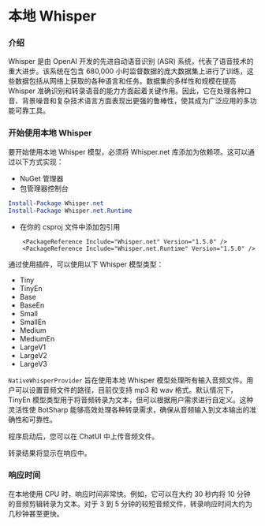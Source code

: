 # 本地 Whisper

### 介绍

Whisper 是由 OpenAI 开发的先进自动语音识别 (ASR) 系统，代表了语音技术的重大进步。该系统在包含 680,000 小时监督数据的庞大数据集上进行了训练，这些数据包括从网络上获取的各种语言和任务。数据集的多样性和规模在提高 Whisper 准确识别和转录语音的能力方面起着关键作用。因此，它在处理各种口音、背景噪音和复杂技术语言方面表现出更强的鲁棒性，使其成为广泛应用的多功能可靠工具。

### 开始使用本地 Whisper
要开始使用本地 Whisper 模型，必须将 Whisper.net 库添加为依赖项。这可以通过以下方式实现：
- NuGet 管理器
    <br/>
    <!-- ![NuGet 管理器](assets/NuGet-Local-Whisper.png) -->
- 包管理器控制台
```powershell
Install-Package Whisper.net
Install-Package Whisper.net.Runtime
```
- 在你的 csproj 文件中添加包引用
```
    <PackageReference Include="Whisper.net" Version="1.5.0" />
    <PackageReference Include="Whisper.net.Runtime" Version="1.5.0" />
```

通过使用插件，可以使用以下 Whisper 模型类型：

- Tiny
- TinyEn
- Base
- BaseEn
- Small
- SmallEn
- Medium
- MediumEn
- LargeV1
- LargeV2
- LargeV3

`NativeWhisperProvider` 旨在使用本地 Whisper 模型处理所有输入音频文件。用户可以设置音频文件的路径，目前仅支持 mp3 和 wav 格式。默认情况下，TinyEn 模型类型用于将音频转录为文本，但可以根据用户需求进行自定义。这种灵活性使 BotSharp 能够高效处理各种转录需求，确保从音频输入到文本输出的准确性和可靠性。

程序启动后，您可以在 ChatUI 中上传音频文件。

<!-- ![在 ChatUI 中上传音频](assets/Steps-Local-Whisper.png) -->

转录结果将显示在响应中。

<!-- ![Whisper 模型的响应结果](assets/Result-Local-Whisper.png) -->

### 响应时间
在本地使用 CPU 时，响应时间非常快。例如，它可以在大约 30 秒内将 10 分钟的音频剪辑转录为文本。对于 3 到 5 分钟的较短音频文件，转录响应时间大约为几秒钟甚至更快。